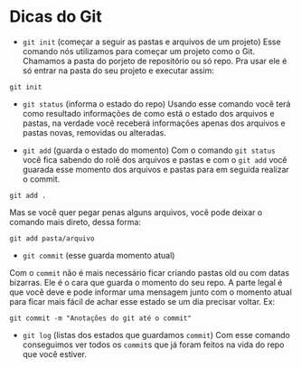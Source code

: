 
# Dicas do Git

- `git init` (começar a seguir as pastas e arquivos de um projeto)
Esse comando nós utilizamos para começar um projeto como o Git. Chamamos a pasta do porjeto de repositório ou só repo. Pra usar ele é só entrar na pasta do seu projeto e executar assim:

```
git init
```

- `git status` (informa o estado do repo)
Usando esse comando você terá como resultado informações de como está o estado dos arquivos e pastas, na verdade você receberá informações apenas dos arquivos e pastas novas, removidas ou alteradas.

- `git add` (guarda o estado do momento) Com o comando `git status` você fica sabendo do rolê dos arquivos e pastas e com o `git add` você guarada esse momento dos arquivos e pastas para em seguida realizar o commit.

```
git add .
```

Mas se você quer pegar penas alguns arquivos, você pode deixar o comando mais direto, dessa forma:

```
git add pasta/arquivo
```

- `git commit` (esse guarda momento atual)

Com o `commit` não é mais necessário ficar criando pastas old ou com datas bizarras. Ele é o cara que guarda o momento do seu repo. A parte legal é que você deve e pode informar uma mensagem junto com o momento atual para ficar mais fácil de achar esse estado se um dia precisar voltar. Ex:

```
git commit -m "Anotações do git até o commit"
```

- `git log` (listas dos estados que guardamos `commit`)
Com esse comando conseguimos ver todos os `commit`s que já foram feitos na vida do repo que você estiver.

